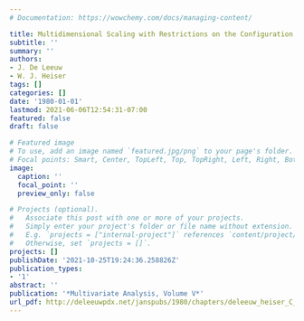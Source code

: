 ```yaml
---
# Documentation: https://wowchemy.com/docs/managing-content/

title: Multidimensional Scaling with Restrictions on the Configuration
subtitle: ''
summary: ''
authors:
- J. De Leeuw
- W. J. Heiser
tags: []
categories: []
date: '1980-01-01'
lastmod: 2021-06-06T12:54:31-07:00
featured: false
draft: false

# Featured image
# To use, add an image named `featured.jpg/png` to your page's folder.
# Focal points: Smart, Center, TopLeft, Top, TopRight, Left, Right, BottomLeft, Bottom, BottomRight.
image:
  caption: ''
  focal_point: ''
  preview_only: false

# Projects (optional).
#   Associate this post with one or more of your projects.
#   Simply enter your project's folder or file name without extension.
#   E.g. `projects = ["internal-project"]` references `content/project/deep-learning/index.md`.
#   Otherwise, set `projects = []`.
projects: []
publishDate: '2021-10-25T19:24:36.258826Z'
publication_types:
- '1'
abstract: ''
publication: '*Multivariate Analysis, Volume V*'
url_pdf: http://deleeuwpdx.net/janspubs/1980/chapters/deleeuw_heiser_C_80.pdf
---
```

